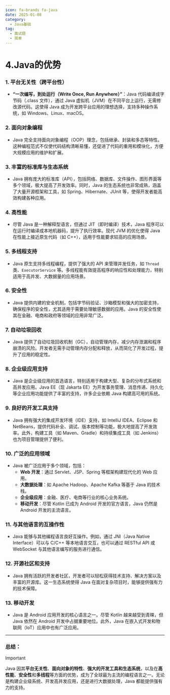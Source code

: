 ```yaml
---
icon: fa-brands fa-java
date: 2025-01-08
category:
  - Java基础
tag:
  - 面试题
  - 简单
---
```

# 4.Java的优势

### 1. **平台无关性（跨平台性）**
   - **“一次编写，到处运行（Write Once, Run Anywhere）”**：Java 代码编译成字节码（.class 文件），通过 Java 虚拟机（JVM）在不同平台上运行，无需修改源代码。这使得 Java 成为开发跨平台应用的理想选择，支持多种操作系统，如 Windows、Linux、macOS。
<!-- more -->
### 2. **面向对象编程**
   - Java 完全支持面向对象编程（OOP）理念，包括继承、封装和多态等特性。这种编程范式不仅使代码结构清晰易懂，还促进了代码的重用和模块化，方便大规模应用的维护和扩展。

### 3. **丰富的标准库与生态系统**
   - Java 拥有庞大的标准库（API），包括网络、数据库、文件操作、图形界面等多个领域，极大提高了开发效率。同时，Java 的生态系统也非常成熟，涵盖了大量开源框架和工具，如 Spring、Hibernate、JUnit 等，使得开发者能高效构建各种应用。

### 4. **高性能**
   - 尽管 Java 是一种解释型语言，但通过 JIT（即时编译）技术，Java 程序可以在运行时编译成本地机器码，提升了执行效率。现代 JVM 的优化使得 Java 在性能上接近原生代码（如 C++），适用于性能要求较高的应用场景。

### 5. **多线程支持**
   - Java 原生支持多线程编程，提供了强大的 API 来管理并发任务，如 `Thread` 类、`ExecutorService` 等。多线程能有效提高程序的响应性和处理能力，特别适用于高并发、大数据量的应用场景。

### 6. **安全性**
   - Java 提供内建的安全机制，包括字节码验证、沙箱模型和强大的加密支持，确保程序的安全性，尤其适用于需要处理敏感数据的应用。Java 的安全性使其在金融、电商和政府等领域的应用非常广泛。

### 7. **自动垃圾回收**
   - Java 提供了自动垃圾回收机制（GC），自动管理内存，减少内存泄漏和程序崩溃的风险。开发者无需手动管理内存分配和释放，从而简化了开发过程，提升了应用的稳定性。

### 8. **企业级应用支持**
   - Java 是企业级应用的首选语言，特别适用于构建大型、复杂的分布式系统和高并发应用。Java EE（现 Jakarta EE）为开发事务管理、消息传递、持久化等企业应用功能提供了丰富的支持，许多企业依赖 Java 构建高可用的系统。

### 9. **良好的开发工具支持**
   - Java 拥有强大的集成开发环境（IDE）支持，如 IntelliJ IDEA、Eclipse 和 NetBeans，提供代码补全、调试、版本控制等功能，极大地提高了开发效率。此外，构建工具（如 Maven、Gradle）和持续集成工具（如 Jenkins）也为项目管理提供了便利。

### 10. **广泛的应用领域**
   - Java 被广泛应用于多个领域，包括：
     - **Web 开发**：通过 Servlet、JSP、Spring 等框架构建现代化的 Web 应用。
     - **大数据处理**：如 Apache Hadoop、Apache Kafka 等基于 Java 的技术栈。
     - **企业级应用**：金融、医疗、电商等行业的核心业务系统。
     - **移动开发**：尽管 Kotlin 已成为 Android 开发的官方语言，Java 仍然是 Android 开发的主流语言。

### 11. **与其他语言的互操作性**
   - Java 能够与其他编程语言良好互操作。例如，通过 JNI（Java Native Interface）可以与 C/C++ 等本地语言交互，也可以通过 RESTful API 或 WebSocket 与其他语言编写的服务进行通信。

### 12. **开源社区和支持**
   - Java 拥有活跃的开发者社区，开发者可以轻松获得技术支持、解决方案以及丰富的开源库。这一生态系统使得 Java 在面对复杂项目时，能够提供强有力的技术保障。

### 13. **移动开发**
   - Java 是 Android 应用开发的核心语言之一。尽管 Kotlin 越来越受到青睐，但 Java 依然在 Android 开发中占据重要地位。此外，Java 在嵌入式开发和物联网（IoT）应用中也有广泛应用。

---

### 总结：
> [!important]
>
> Java 因其**平台无关性**、**面向对象的特性**、**强大的开发工具和生态系统**，以及在**高性能**、**安全性**和**多线程**等方面的优势，成为了全球最为主流的编程语言之一。无论是构建企业级系统、开发高并发应用，还是进行大数据处理，Java 都能提供强有力的支持。